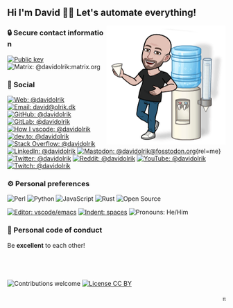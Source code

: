 ## Hi I'm David 🖖🏽 Let's automate everything!

<img align="right" alt="Lets talk!" src="https://raw.githubusercontent.com/davidolrik/davidolrik/master/img/watercooler-right.png">

### 🔒&nbsp;Secure&nbsp;contact&nbsp;information

[![Public key](https://img.shields.io/badge/public%20key-davidolrik.gpg-orange?logo=gnu-privacy-guard&logoColor=white)](
    https://github.com/davidolrik.gpg
)
![Matrix: @davidolrik:matrix.org](https://img.shields.io/badge/matrix-@davidolrik:matrix.org-orange?logo=matrix&logoColor=white)

### 💬 Social

[![Web: @davidolrik](https://img.shields.io/badge/web-david.olrik.dk-blue)](
    https://david.olrik.dk
)
[![Email: david@olrik.dk](https://img.shields.io/badge/email-david@olrik.dk-blue)](
    mailto:david@olrik.dk
)
[![GitHub: @davidolrik](https://img.shields.io/badge/github-%40davidolrik-blue)](
    https://github.com/davidolrik
)
[![GitLab: @davidolrik](https://img.shields.io/badge/gitlab-%40davidolrik-blue)](
    https://gitlab.com/davidolrik
)
[![How I vscode: @davidolrik](https://img.shields.io/badge/how%20i%20vscode-%40davidolrik-blue)](
    https://howivscode.com/davidolrik
)
[![dev.to: @davidolrik](https://img.shields.io/badge/dev.to-%40davidolrik-blue)](
    https://dev.to/davidolrik/
)
[![Stack Overflow: @davidolrik](https://img.shields.io/badge/stack%20overflow-%40davidolrik-blue)](
    https://stackoverflow.com/users/901343/davidolrik
)
[![LinkedIn: @davidolrik](https://img.shields.io/badge/linkedin-%40davidolrik-blue)](
    https://www.linkedin.com/in/davidolrik/
)
[![Mastodon: @davidolrik@fosstodon.org](https://img.shields.io/badge/mastodon-%40davidolrik-blue)](
    https://fosstodon.org/@davidolrik
){rel=me}
[![Twitter: @davidolrik](https://img.shields.io/badge/twitter-%40davidolrik-blue)](
    https://twitter.com/davidolrik
)
[![Reddit: @davidolrik](https://img.shields.io/badge/reddit-%40davidolrik-blue)](
    https://www.reddit.com/user/davidolrik/
)
[![YouTube: @davidolrik](https://img.shields.io/badge/youtube-%40davidolrik-blue)](
    https://www.youtube.com/davidolrik
)
[![Twitch: @davidolrik](https://img.shields.io/badge/twitch-%40davidolrik-blue)](
    https://www.twitch.tv/davidolrik
)

### ⚙️ Personal preferences

![Perl](https://img.shields.io/badge/-Perl-414270?style=flat&logo=perl&logoColor=white)
![Python](https://img.shields.io/badge/-Python-306998?style=flat&logo=python&logoColor=ffd43b)
![JavaScript](https://img.shields.io/badge/-JavaScript-black?style=flat&logo=javascript&logoColor=f0db4f)
![Rust](https://img.shields.io/badge/-Rust-black?style=flat&logo=rust&logoColor=white)
![Open Source](https://img.shields.io/badge/-Open%20Source-grey?style=flat&logo=open-source-initiative&logoColor=3da639)

[![Editor:
vscode/emacs](https://img.shields.io/badge/editor-vscode%20/%20emacs-blueviolet)](
    https://howivscode.com/davidolrik
)
[![Indent: spaces](https://img.shields.io/badge/indent-spaces-blueviolet)](
    https://stackoverflow.blog/2017/06/15/developers-use-spaces-make-money-use-tabs/
)
![Pronouns: He/Him](https://img.shields.io/badge/pronouns-he%20/%20him-blueviolet)

### 📜 Personal code of conduct

Be **excellent** to each other!

## &nbsp;

![Contributions welcome](https://img.shields.io/badge/contributions-welcome-green.svg?style=flat)
[![License CC BY](https://img.shields.io/badge/license-CC%20BY-green?style=flat&logo=creative-commons)](
    https://creativecommons.org/licenses/by/4.0/
)

 <p align="right">
    <a href="https://grepmasters.com"><sub>π</sub></a>
</p>
